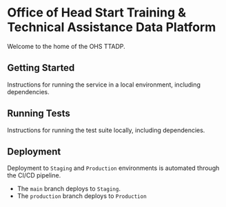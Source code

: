 Office of Head Start Training & Technical Assistance Data Platform
=============================================

Welcome to the home of the OHS TTADP.


Getting Started
---------------

Instructions for running the service in a local environment, including dependencies.


Running Tests
-------------

Instructions for running the test suite locally, including dependencies.


Deployment
----------

Deployment to `Staging` and `Production` environments is automated through the CI/CD pipeline.

* The `main` branch deploys to `Staging`.
* The `production` branch deploys to `Production`
